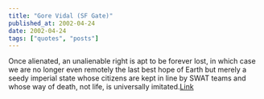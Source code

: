 ```yaml
---
title: "Gore Vidal (SF Gate)"
published_at: 2002-04-24
date: 2002-04-24
tags: ["quotes", "posts"]
---
```

Once alienated, an unalienable right is apt to be forever lost, in which case we are no longer even remotely the last best hope of Earth but merely a seedy imperial state whose citizens are kept in line by SWAT teams and whose way of death, not life, is universally imitated.[Link](http://www.sfgate.com/cgi-bin/article.cgi?file=/chronicle/archive/2002/04/21/IN83832.DTL)